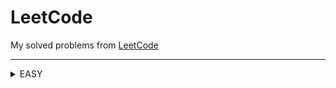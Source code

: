 LeetCode
========

My solved problems from [LeetCode](https://leetcode.com/problems/)
***

<details>
 
  List of solved easy level problems 
  <summary>EASY</summary>
  
  | # | Title | Solution |   Date   | Runtime | Memory |
  |---| ----- | -------- | -------- | --------| ------ |
  | 1 | [Two Sum](https://leetcode.com/problems/two-sum/) | [C#](./LeetCode/LeetCodeProject/Easy/01/Solution.cs) | 11.02.2025 | [Runtime]()|[Memory]()
  | 9 | [Palindrome Number](https://leetcode.com/problems/palindrome-number/) | [C#](./LeetCode/LeetCodeProject/Easy/09/Solution.cs) | 12.02.2025 | [Runtime]()|[Memory]()
  | 13 | [Roman to Integer](https://leetcode.com/problems/roman-to-integer/) | [C#](./LeetCode/LeetCodeProject/Easy/13/Solution.cs) | 13.02.2025 | [Runtime]()|[Memory]()
  | 14 | [Longest Common Prefix](https://leetcode.com/problems/longest-common-prefix/) | [C#](./LeetCode/LeetCodeProject/Easy/14/Solution.cs) | 14.02.2025 | [Runtime]()|[Memory]()
  | 20 | [Valid Parentheses](https://leetcode.com/problems/valid-parentheses/) | [C#](./LeetCode/LeetCodeProject/Easy/20/Solution.cs) | 15.02.2025 | [Runtime]()|[Memory]()
  | 21 | [Merge Two Sorted Lists](https://leetcode.com/problems/merge-two-sorted-lists/) | [C#](./LeetCode/LeetCodeProject/Easy/21/Solution.cs) | 06.03.2025 | [Runtime]()|[Memory]()
  | 26 | [Remove Duplicates from Sorted Array](https://leetcode.com/problems/remove-duplicates-from-sorted-array/) | [C#](./LeetCode/LeetCodeProject/Easy/26/Solution.cs) | 10.03.2025 | [Runtime]()|[Memory]()
  | 27 | [Remove Element](https://leetcode.com/problems/remove-element/) | [C#](./LeetCode/LeetCodeProject/Easy/27/Solution.cs) | 11.03.2025 | [Runtime]()|[Memory]()
  | 28 | [Find the Index of the First Occurrence in a String](https://leetcode.com/problems/find-the-index-of-the-first-occurrence-in-a-string/) | [C#](./LeetCode/LeetCodeProject/Easy/28/Solution.cs) | 13.03.2025 | [Runtime]()|[Memory]()

</details>
